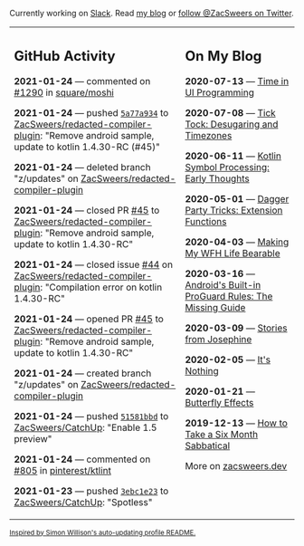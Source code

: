 Currently working on [Slack](https://slack.com/). Read [my blog](https://zacsweers.dev/) or [follow @ZacSweers on Twitter](https://twitter.com/ZacSweers).

<table><tr><td valign="top" width="60%">

## GitHub Activity
<!-- githubActivity starts -->
**2021-01-24** — commented on [#1290](https://github.com/square/moshi/issues/1290#issuecomment-766538481) in [square/moshi](https://api.github.com/repos/square/moshi)

**2021-01-24** — pushed [`5a77a934`](https://github.com/ZacSweers/redacted-compiler-plugin/commit/5a77a934176320aaed0b02b1f5127d810079486f) to [ZacSweers/redacted-compiler-plugin](https://api.github.com/repos/ZacSweers/redacted-compiler-plugin): "Remove android sample, update to kotlin 1.4.30-RC (#45)"

**2021-01-24** — deleted branch "z/updates" on [ZacSweers/redacted-compiler-plugin](https://api.github.com/repos/ZacSweers/redacted-compiler-plugin)

**2021-01-24** — closed PR [#45](https://api.github.com/repos/ZacSweers/redacted-compiler-plugin/pulls/45) to [ZacSweers/redacted-compiler-plugin](https://api.github.com/repos/ZacSweers/redacted-compiler-plugin): "Remove android sample, update to kotlin 1.4.30-RC"

**2021-01-24** — closed issue [#44](https://api.github.com/repos/ZacSweers/redacted-compiler-plugin/issues/44) on [ZacSweers/redacted-compiler-plugin](https://api.github.com/repos/ZacSweers/redacted-compiler-plugin): "Compilation error on kotlin 1.4.30-RC"

**2021-01-24** — opened PR [#45](https://api.github.com/repos/ZacSweers/redacted-compiler-plugin/pulls/45) to [ZacSweers/redacted-compiler-plugin](https://api.github.com/repos/ZacSweers/redacted-compiler-plugin): "Remove android sample, update to kotlin 1.4.30-RC"

**2021-01-24** — created branch "z/updates" on [ZacSweers/redacted-compiler-plugin](https://api.github.com/repos/ZacSweers/redacted-compiler-plugin)

**2021-01-24** — pushed [`51581bbd`](https://github.com/ZacSweers/CatchUp/commit/51581bbd624295220db1196cfc026dc974c0d072) to [ZacSweers/CatchUp](https://api.github.com/repos/ZacSweers/CatchUp): "Enable 1.5 preview"

**2021-01-24** — commented on [#805](https://github.com/pinterest/ktlint/issues/805#issuecomment-766291954) in [pinterest/ktlint](https://api.github.com/repos/pinterest/ktlint)

**2021-01-23** — pushed [`3ebc1e23`](https://github.com/ZacSweers/CatchUp/commit/3ebc1e23d4adc796cb92788cc1119a00818cce28) to [ZacSweers/CatchUp](https://api.github.com/repos/ZacSweers/CatchUp): "Spotless"
<!-- githubActivity ends -->
</td><td valign="top" width="40%">

## On My Blog
<!-- blog starts -->
**2020-07-13** — [Time in UI Programming](https://www.zacsweers.dev/time-in-ui/)

**2020-07-08** — [Tick Tock: Desugaring and Timezones](https://www.zacsweers.dev/ticktock-desugaring-timezones/)

**2020-06-11** — [Kotlin Symbol Processing: Early Thoughts](https://www.zacsweers.dev/kotlin-symbol-processor-early-thoughts/)

**2020-05-01** — [Dagger Party Tricks: Extension Functions](https://www.zacsweers.dev/dagger-party-tricks-extension-functions/)

**2020-04-03** — [Making My WFH Life Bearable](https://www.zacsweers.dev/making-wfh-life-bearable/)

**2020-03-16** — [Android's Built-in ProGuard Rules: The Missing Guide](https://www.zacsweers.dev/android-proguard-rules/)

**2020-03-09** — [Stories from Josephine](https://www.zacsweers.dev/stories-from-josephine/)

**2020-02-05** — [It's Nothing](https://www.zacsweers.dev/its-nothing/)

**2020-01-21** — [Butterfly Effects](https://www.zacsweers.dev/butterfly-effects/)

**2019-12-13** — [How to Take a Six Month Sabbatical](https://www.zacsweers.dev/how-to-take-a-six-month-sabbatical/)
<!-- blog ends -->
More on [zacsweers.dev](https://zacsweers.dev/)
</td></tr></table>

<sub><a href="https://simonwillison.net/2020/Jul/10/self-updating-profile-readme/">Inspired by Simon Willison's auto-updating profile README.</a></sub>
